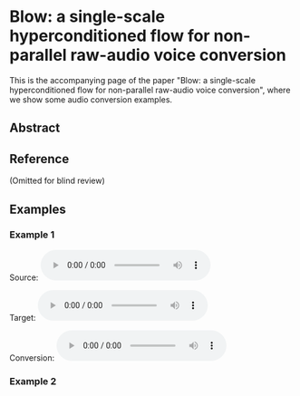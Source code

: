 # Blow: a single-scale hyperconditioned flow for non-parallel raw-audio voice conversion

This is the accompanying page of the paper "Blow: a single-scale hyperconditioned flow for non-parallel raw-audio voice conversion", where we show some audio conversion examples.

## Abstract

## Reference

(Omitted for blind review)

## Examples

### Example 1

Source: <html><audio controls><source src="p225_01111.wav"></audio></html>

Target: <html><audio controls><source src="p225_01111.wav"></audio></html>

Conversion: <html><audio controls><source src="p225_01111.wav"></audio></html>

### Example 2
